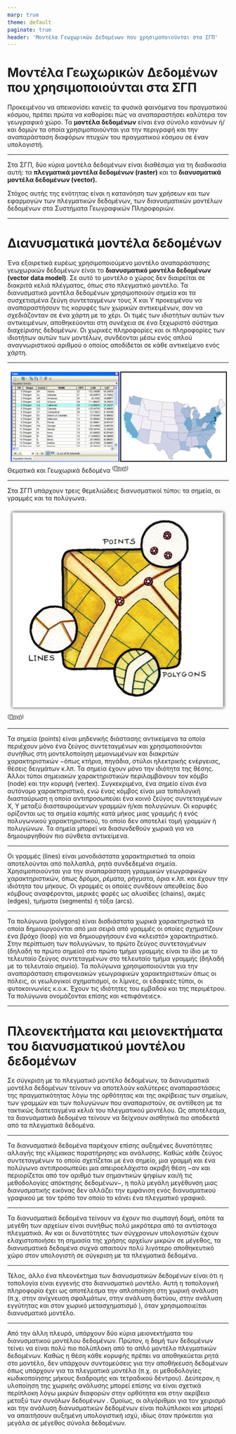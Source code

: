 ```yaml
---
marp: true
theme: default
paginate: true
header: 'Μοντέλα Γεωχωρικών Δεδομένων που χρησιμοποιούνται στα ΣΓΠ'
---
```

<style>
  section {
    background-color: #ffcc00;
  }
:root {
    font-size: 25px;
  }
</style>

# Μοντέλα Γεωχωρικών Δεδομένων που χρησιμοποιούνται στα ΣΓΠ

Προκειμένου να απεικονίσει κανείς τα φυσικά φαινόμενα του πραγματικού κόσμου, πρέπει πρώτα να καθορίσει πώς να αναπαραστήσει καλύτερα τον γεωγραφικό χώρο. Τα **μοντέλα δεδομένων** είναι ένα σύνολο κανόνων ή/και δομών τα οποία χρησιμοποιούνται για την περιγραφή και την αναπαράσταση διαφόρων πτυχών του πραγματικού κόσμου σε έναν υπολογιστή. 

---

Στα ΣΓΠ, δύο κύρια μοντέλα δεδομένων είναι διαθέσιμα για τη διαδικασία αυτή: τα **πλεγματικά μοντέλα δεδομένων (raster)** και τα **διανυσματικά μοντέλα δεδομένων (vector).**

Στόχος αυτής της ενότητας είναι η κατανόηση των χρήσεων και των εφαρμογών των πλεγματικών δεδομένων, των διανυσματικών μοντέλων δεδομένων στα Συστήματα Γεωγραφικών Πληροφοριών.

---

# Διανυσματικά μοντέλα δεδομένων

Ένα εξαιρετικά ευρέως χρησιμοποιούμενο μοντέλο αναπαράστασης γεωχωρικών δεδομένων είναι το **διανυσματικό μοντέλο δεδομένων (vector data model)**. Σε αυτό το μοντέλο ο χώρος δεν διαιρείται σε διακριτά κελιά πλέγματος, όπως στο πλεγματικό μοντέλο. Τα διανυσματικά μοντέλα δεδομένων χρησιμοποιούν σημεία και τα συσχετισμένα ζεύγη συντεταγμένων τους X και Y προκειμένου να αναπαραστήσουν τις κορυφές των χωρικών αντικειμένων, σαν να σχεδιάζονταν σε ένα χάρτη με το χέρι. Οι τιμές των ιδιοτήτων αυτών των αντικειμένων, αποθηκεύονται στη συνέχεια σε ένα ξεχωριστό σύστημα διαχείρισης δεδομένων. Οι χωρικές πληροφορίες και οι πληροφορίες των ιδιοτήτων αυτών των μοντέλων, συνδέονται μέσω ενός απλού αναγνωριστικού αριθμού ο οποίος αποδίδεται σε κάθε αντικείμενο ενός χάρτη.

---

![Θεματικά και Γεωχωρικά δεδομένα](figures/Image014.jpeg)
Θεματικά και Γεωχωρικά δεδομένα <sup>([Πηγή](https://open.lib.umn.edu/mapping/chapter/2-data/#footnote-397-1))</sup>

--- 

Στα ΣΓΠ υπάρχουν τρεις θεμελιώδεις διανυσματικοί τύποι: τα σημεία, οι γραμμές και τα πολύγωνα.

![bg left width:500px](figures/points_lines_polygons.jpeg) <sup>([Πηγή](https://saylordotorg.github.io/text_essentials-of-geographic-information-systems/s08-02-vector-data-models.html))</sup>

---
 
Τα σημεία (points) είναι μηδενικής διάστασης αντικείμενα τα οποία περιέχουν μόνο ένα ζεύγος συντεταγμένων και χρησιμοποιούνται συνήθως στη μοντελοποίηση μεμονωμένων και διακριτών χαρακτηριστικών −όπως κτήρια, πηγάδια, στύλοι ηλεκτρικής ενέργειας, θέσεις δειγμάτων κ.λπ. Τα σημεία έχουν μόνο την ιδιότητα της θέσης. Άλλοι τύποι σημειακών χαρακτηριστικών περιλαμβάνουν τον κόμβο (node) και την κορυφή (vertex). Συγκεκριμένα, ένα σημείο είναι ένα αυτόνομο χαρακτηριστικό, ενώ ένας κόμβος είναι μια τοπολογική διασταύρωση η οποία αντιπροσωπεύει ένα κοινό ζεύγος συντεταγμένων Χ, Υ μεταξύ διασταυρούμενων γραμμών ή/και πολυγώνων. Οι κορυφές ορίζονται ως τα σημεία καμπής κατά μήκος μιας γραμμής ή ενός πολυγωνικού χαρακτηριστικού, το οποίο δεν αποτελεί τομή γραμμών ή πολυγώνων. Τα σημεία μπορεί να διασυνδεθούν χωρικά για να δημιουργηθούν πιο σύνθετα αντικείμενα.

---

Οι γραμμές (lines) είναι μονοδιάστατα χαρακτηριστικά τα οποία αποτελούνται από πολλαπλά, ρητά συνδεδεμένα σημεία. Χρησιμοποιούνται για την αναπαράσταση γραμμικών γεωγραφικών χαρακτηριστικών, όπως δρόμοι, ρέματα, ρήγματα, όρια κ.λπ. και έχουν την ιδιότητα του μήκους. Οι γραμμές οι οποίες συνδέουν απευθείας δύο κόμβους αναφέρονται, μερικές φορές ως αλυσίδες (chains), ακμές (edges), τμήματα (segments) ή τόξα (arcs).

---

Τα πολύγωνα (polygons) είναι δισδιάστατα χωρικά χαρακτηριστικά τα οποία δημιουργούνται από μια σειρά από γραμμές οι οποίες σχηματίζουν ένα βρόχο (loop) για να δημιουργήσουν ένα «κλειστό» χαρακτηριστικό. Στην περίπτωση των πολυγώνων, το πρώτο ζεύγος συντεταγμένων (δηλαδή το πρώτο σημείο) στο πρώτο τμήμα γραμμής είναι το ίδιο με το τελευταίο ζεύγος συντεταγμένων στο τελευταίο τμήμα γραμμής (δηλαδή με το τελευταίο σημείο). Τα πολύγωνα χρησιμοποιούνται για την αναπαράσταση επιφανειακών γεωγραφικών χαρακτηριστικών όπως οι πόλεις, οι γεωλογικοί σχηματισμοί, οι λίμνες, οι εδαφικές τύποι, οι φυτοκοινωνίες κ.ο.κ. Έχουν τις ιδιότητες του εμβαδού και της περιμέτρου. Τα πολύγωνα ονομάζονται επίσης και «επιφάνειες».

---

# Πλεονεκτήματα και μειονεκτήματα του διανυσματικού μοντέλου δεδομένων
Σε σύγκριση με το πλεγματικό μοντέλο δεδομένων, τα διανυσματικά μοντέλα δεδομένων τείνουν να αποτελούν καλύτερες αναπαραστάσεις της πραγματικότητας λόγω της ορθότητας και της ακρίβειας των σημείων, των γραμμών και των πολυγώνων που αναπαριστούν, σε αντίθεση με τα τακτικώς διατεταγμένα κελιά του πλεγματικού μοντέλου. Ως αποτέλεσμα, τα διανυσματικά δεδομένα τείνουν να δείχνουν αισθητικά πιο αποδεκτά από τα πλεγματικά δεδομένα.

---

Τα διανυσματικά δεδομένα παρέχουν επίσης αυξημένες δυνατότητες αλλαγής της κλίμακας παρατήρησης και ανάλυσης. Καθώς κάθε ζεύγος συντεταγμένων το οποίο σχετίζεται με ένα σημείο, μια γραμμή και ένα πολύγωνο αντιπροσωπεύει μια απειροελάχιστα ακριβή θέση −αν και περιορίζεται από τον αριθμό των σημαντικών ψηφίων και/ή τις μεθοδολογίες απόκτησης δεδομένων−, η πολύ μεγάλη μεγέθυνση μιας διανυσματικής εικόνας δεν αλλάζει την εμφάνιση ενός διανυσματικού γραφικού με τον τρόπο τον οποίο το κάνει ένα πλεγματικό γραφικό.

---

Τα διανυσματικά δεδομένα τείνουν να έχουν πιο συμπαγή δομή, οπότε τα μεγέθη των αρχείων είναι συνήθως πολύ μικρότερα από τα αντίστοιχα πλεγματικά. Αν και οι δυνατότητες των σύγχρονων υπολογιστών έχουν ελαχιστοποιήσει τη σημασία της χρήσης αρχείων μικρών σε μέγεθος, τα διανυσματικά δεδομένα συχνά απαιτούν πολύ λιγότερο αποθηκευτικό χώρο στον υπολογιστή σε σύγκριση με τα πλεγματικά δεδομένα.

---

Τέλος, άλλο ένα πλεονέκτημα των διανυσματικών δεδομένων είναι ότι η τοπολογία είναι εγγενής στο διανυσματικό μοντέλο. Αυτή η τοπολογική πληροφορία έχει ως αποτέλεσμα την απλοποίηση στη χωρική ανάλυση (π.χ. στην ανίχνευση σφαλμάτων, στην ανάλυση δικτύου, στην ανάλυση εγγύτητας και στον χωρικό μετασχηματισμό ), όταν χρησιμοποιείται διανυσματικό μοντέλο.

---

Από την άλλη πλευρά, υπάρχουν δύο κύρια μειονεκτήματα του διανυσματικού μοντέλου δεδομένων. Πρώτον, η δομή των δεδομένων τείνει να είναι πολύ πιο πολύπλοκη από το απλό μοντέλο πλεγματικών δεδομένων. Καθώς η θέση κάθε κορυφής πρέπει να αποθηκεύεται ρητά στο μοντέλο, δεν υπάρχουν συντομεύσεις για την αποθήκευση δεδομένων όπως υπάρχουν για τα πλεγματικά μοντέλα (π.χ. οι μεθοδολογίες κωδικοποίησης μήκους διαδρομής και τετραδικού δέντρου). Δεύτερον, η υλοποίηση της χωρικής ανάλυσης μπορεί επίσης να είναι σχετικά περίπλοκη λόγω μικρών διαφορών στην ορθότητα και στην ακρίβεια μεταξύ των συνόλων δεδομένων . Ομοίως, οι αλγόριθμοι για τον χειρισμό και την ανάλυση διανυσματικών δεδομένων είναι πολύπλοκοι και μπορεί να απαιτήσουν αυξημένη υπολογιστική ισχύ, ιδίως όταν πρόκειται για μεγάλα σε μέγεθος σύνολα δεδομένων.